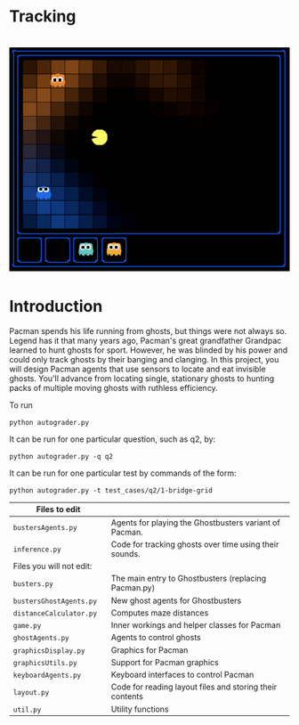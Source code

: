 # Tracking
![alt text](https://github.com/salizade22/Tracking/blob/main/source/Screenshot%202021-11-22%20at%2016-43-29%20Project%204%20Ghost%20Hunters.png)
=======================================================================================================================================================================

Introduction
=============
Pacman spends his life running from ghosts, but things were not always so. Legend has it that many years ago, Pacman's great grandfather Grandpac learned to hunt ghosts for sport. However, he was blinded by his power and could only track ghosts by their banging and clanging.
In this project, you will design Pacman agents that use sensors to locate and eat invisible ghosts. You'll advance from locating single, stationary ghosts to hunting packs of multiple moving ghosts with ruthless efficiency.


To run 
```
python autograder.py
```

It can be run for one particular question, such as q2, by:

```
python autograder.py -q q2
```

It can be run for one particular test by commands of the form:
```
python autograder.py -t test_cases/q2/1-bridge-grid
```

| Files to edit        |                                 |
|-----------------|------------------------------------------------|
|``` bustersAgents.py ```        | Agents for playing the Ghostbusters variant of Pacman.   |
|``` inference.py  ```           | Code for tracking ghosts over time using their sounds.   |
| Files you will not edit: |                                                          |
|``` busters.py ```              | The main entry to Ghostbusters (replacing Pacman.py)     |
|``` bustersGhostAgents.py  ```  | New ghost agents for Ghostbusters                        |
|``` distanceCalculator.py   ``` | Computes maze distances                                  |
|``` game.py                 ``` | Inner workings and helper classes for Pacman             |
|``` ghostAgents.py ```          | Agents to control ghosts                                 |
|``` graphicsDisplay.py ```      | Graphics for Pacman                                      |
|``` graphicsUtils.py  ```       | Support for Pacman graphics                              |
|``` keyboardAgents.py  ```      | Keyboard interfaces to control Pacman                    |
|``` layout.py ```               | Code for reading layout files and storing their contents |
|``` util.py  ```                | Utility functions                                        |




